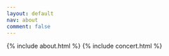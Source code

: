 ```yaml
---
layout: default
nav: about
comment: false
---
```


{% include about.html %}
{% include concert.html %}

